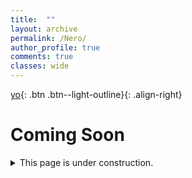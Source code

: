 ```yaml
---
title:  ""
layout: archive
permalink: /Nero/
author_profile: true
comments: true
classes: wide
---
```


[yo](https://justinkleidermacher.com){: .btn .btn--light-outline}{: .align-right}

# Coming Soon

<details>
  <summary>This page is under construction. </summary>
  
  <span style="font-family:Courier; font-size:0.5em; color:blue;"> YMNX UFLJ NX STY BMFY NY XJJRX - XHFS YMJ YTU WNLMY </span>
  
</details>





